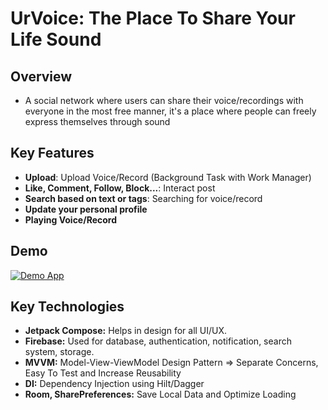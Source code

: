 # UrVoice: The Place To Share Your Life Sound

## Overview
- A social network where users can share their voice/recordings with everyone in the most free manner, it's a place where people can freely express themselves through sound

## Key Features
 - **Upload**: Upload Voice/Record (Background Task with Work Manager)
 - **Like, Comment, Follow, Block...**: Interact post
 - **Search based on text or tags**: Searching for voice/record
 - **Update your personal profile**
 - **Playing Voice/Record** 

## Demo
  [![Demo App](https://img.youtube.com/vi/Tjmqrg7bbKo/0.jpg)](https://www.youtube.com/watch?v=Tjmqrg7bbKo)
  
## Key Technologies
- **Jetpack Compose:** Helps in design for all UI/UX.
- **Firebase:** Used for database, authentication, notification, search system, storage.
- **MVVM:** Model-View-ViewModel Design Pattern => Separate Concerns, Easy To Test and Increase Reusability
- **DI:** Dependency Injection using Hilt/Dagger
- **Room, SharePreferences:** Save Local Data and Optimize Loading



